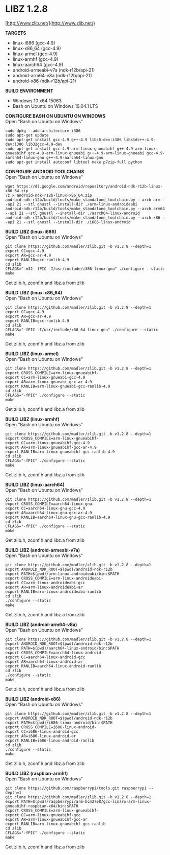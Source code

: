 # LIBZ 1.2.8
[http://www.zlib.net/](http://www.zlib.net/)   
  
**TARGETS**   
* linux-i686 (gcc-4.9)   
* linux-x86_64 (gcc-4.9)   
* linux-armel (gcc-4.9)   
* linux-armhf (gcc-4.9)   
* linux-aarch64 (gcc-4.9)   
* android-armeabi-v7a (ndk-r12b/api-21)   
* android-arm64-v8a (ndk-r12b/api-21)  
* android-x86 (ndk-r12b/api-21)  
   
**BUILD ENVIRONMENT**  
* Windows 10 x64 15063   
* Bash on Ubuntu on Windows 16.04.1 LTS   

**CONFIGURE BASH ON UBUNTU ON WINDOWS**   
Open "Bash on Ubuntu on Windows"   
```
sudo dpkg --add-architecture i386
sudo apt-get update
sudo apt-get install gcc-4.9 g++-4.9 libc6-dev:i386 libstdc++-4.9-dev:i386 lib32gcc-4.9-dev 
sudo apt-get install gcc-4.9-arm-linux-gnueabihf g++-4.9-arm-linux-gnueabihf gcc-4.9-arm-linux-gnueabi g++-4.9-arm-linux-gnueabi gcc-4.9-aarch64-linux-gnu g++-4.9-aarch64-linux-gnu
sudo apt-get install autoconf libtool make p7zip-full python
```

**CONFIGURE ANDROID TOOLCHAINS**   
Open "Bash on Ubuntu on Windows"   
```
wget https://dl.google.com/android/repository/android-ndk-r12b-linux-x86_64.zip
7z x android-ndk-r12b-linux-x86_64.zip
android-ndk-r12b/build/tools/make_standalone_toolchain.py --arch arm --api 21 --stl gnustl --install-dir ./arm-linux-androideabi
android-ndk-r12b/build/tools/make_standalone_toolchain.py --arch arm64 --api 21 --stl gnustl --install-dir ./aarch64-linux-android
android-ndk-r12b/build/tools/make_standalone_toolchain.py --arch x86 --api 21 --stl gnustl --install-dir ./i686-linux-android
```
  
**BUILD LIBZ (linux-i686)**   
Open "Bash on Ubuntu on Windows"   
```
git clone https://github.com/madler/zlib.git -b v1.2.8 --depth=1
export CC=gcc-4.9
export AR=gcc-ar-4.9
export RANLIB=gcc-ranlib-4.9
cd zlib
CFLAGS="-m32 -fPIC -I/usr/include/i386-linux-gnu" ./configure --static
make
```
   
Get zlib.h, zconf.h and libz.a from zlib 
   
**BUILD LIBZ (linux-x86_64)**   
Open "Bash on Ubuntu on Windows"   
```
git clone https://github.com/madler/zlib.git -b v1.2.8 --depth=1
export CC=gcc-4.9
export AR=gcc-ar-4.9
export RANLIB=gcc-ranlib-4.9
cd zlib
CFLAGS="-fPIC -I/usr/include/x86_64-linux-gnu" ./configure --static
make
```
   
Get zlib.h, zconf.h and libz.a from zlib 
   
**BUILD LIBZ (linux-armel)**   
Open "Bash on Ubuntu on Windows"   
```
git clone https://github.com/madler/zlib.git -b v1.2.8 --depth=1
export CROSS_COMPILE=arm-linux-gnueabihf-
export CC=arm-linux-gnueabi-gcc-4.9
export AR=arm-linux-gnueabi-gcc-ar-4.9
export RANLIB=arm-linux-gnueabi-gcc-ranlib-4.9
cd zlib
CFLAGS="-fPIC" ./configure --static
make
```
   
Get zlib.h, zconf.h and libz.a from zlib 
   
**BUILD LIBZ (linux-armhf)**   
Open "Bash on Ubuntu on Windows"   
```
git clone https://github.com/madler/zlib.git -b v1.2.8 --depth=1
export CROSS_COMPILE=arm-linux-gnueabihf-
export CC=arm-linux-gnueabihf-gcc-4.9
export AR=arm-linux-gnueabihf-gcc-ar-4.9
export RANLIB=arm-linux-gnueabihf-gcc-ranlib-4.9
cd zlib
CFLAGS="-fPIC" ./configure --static
make
```
   
Get zlib.h, zconf.h and libz.a from zlib 
   
**BUILD LIBZ (linux-aarch64)**   
Open "Bash on Ubuntu on Windows"   
```
git clone https://github.com/madler/zlib.git -b v1.2.8 --depth=1
export CROSS_COMPILE=aarch64-linux-gnu-
export CC=aarch64-linux-gnu-gcc-4.9
export AR=aarch64-linux-gnu-gcc-ar-4.9
export RANLIB=aarch64-linux-gnu-gcc-ranlib-4.9
cd zlib
CFLAGS="-fPIC" ./configure --static
make
```
   
Get zlib.h, zconf.h and libz.a from zlib 
   
**BUILD LIBZ (android-armeabi-v7a)**   
Open "Bash on Ubuntu on Windows"   
```
git clone https://github.com/madler/zlib.git -b v1.2.8 --depth=1
export ANDROID_NDK_ROOT=$(pwd)/android-ndk-r12b
export PATH=$(pwd)/arm-linux-androideabi/bin:$PATH
export CROSS_COMPILE=arm-linux-androideabi-
export CC=arm-linux-androideabi-gcc
export AR=arm-linux-androideabi-ar
export RANLIB=arm-linux-androideabi-ranlib
cd zlib
./configure --static
make
```
   
Get zlib.h, zconf.h and libz.a from zlib 
   
**BUILD LIBZ (android-arm64-v8a)**   
Open "Bash on Ubuntu on Windows"   
```
git clone https://github.com/madler/zlib.git -b v1.2.8 --depth=1
export ANDROID_NDK_ROOT=$(pwd)/android-ndk-r12b
export PATH=$(pwd)/aarch64-linux-android/bin:$PATH
export CROSS_COMPILE=aarch64-linux-android-
export CC=aarch64-linux-android-gcc
export AR=aarch64-linux-android-ar
export RANLIB=aarch64-linux-android-ranlib
cd zlib
./configure --static
make
```
   
Get zlib.h, zconf.h and libz.a from zlib   
   
**BUILD LIBZ (android-x86)**   
Open "Bash on Ubuntu on Windows"   
```
git clone https://github.com/madler/zlib.git -b v1.2.8 --depth=1
export ANDROID_NDK_ROOT=$(pwd)/android-ndk-r12b
export PATH=$(pwd)/i686-linux-android/bin:$PATH
export CROSS_COMPILE=i686-linux-android-
export CC=i686-linux-android-gcc
export AR=i686-linux-android-ar
export RANLIB=i686-linux-android-ranlib
cd zlib
./configure --static
make
```
   
Get zlib.h, zconf.h and libz.a from zlib 
   
**BUILD LIBZ (raspbian-armhf)**   
Open "Bash on Ubuntu on Windows"   
```
git clone https://github.com/raspberrypi/tools.git raspberrypi --depth=1
git clone https://github.com/madler/zlib.git -b v1.2.8 --depth=1
export PATH=$(pwd)/raspberrypi/arm-bcm2708/gcc-linaro-arm-linux-gnueabihf-raspbian-x64/bin:$PATH
export CROSS_COMPILE=arm-linux-gnueabihf-
export CC=arm-linux-gnueabihf-gcc
export AR=arm-linux-gnueabihf-gcc-ar
export RANLIB=arm-linux-gnueabihf-gcc-ranlib
cd zlib
CFLAGS="-fPIC" ./configure --static
make
```
   
Get zlib.h, zconf.h and libz.a from zlib   
